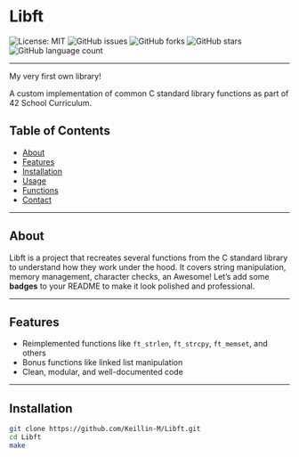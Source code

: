 # Libft

![License: MIT](https://img.shields.io/badge/License-MIT-green.svg)
![GitHub issues](https://img.shields.io/github/issues/Keillin-M/Libft)
![GitHub forks](https://img.shields.io/github/forks/Keillin-M/Libft?style=social)
![GitHub stars](https://img.shields.io/github/stars/Keillin-M/Libft?style=social)
![GitHub language count](https://img.shields.io/github/languages/count/Keillin-M/Libft)

---

My very first own library!

A custom implementation of common C standard library functions as part of 42 School Curriculum.

## Table of Contents

- [About](#about)
- [Features](#features)
- [Installation](#installation)
- [Usage](#usage)
- [Functions](#functions)
- [Contact](#contact)

---

## About

Libft is a project that recreates several functions from the C standard library to understand how they work under the hood. It covers string manipulation, memory management, character checks, an
Awesome! Let’s add some **badges** to your README to make it look polished and professional.

---

## Features

- Reimplemented functions like `ft_strlen`, `ft_strcpy`, `ft_memset`, and others  
- Bonus functions like linked list manipulation  
- Clean, modular, and well-documented code  

---

## Installation

```bash
git clone https://github.com/Keillin-M/Libft.git
cd Libft
make
